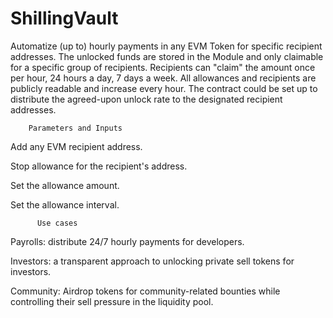 # ShillingVault
Automatize (up to) hourly payments in any EVM Token for specific recipient addresses. The unlocked funds are stored in the Module and only claimable for a specific group of recipients. 
Recipients can "claim" the amount once per hour, 24 hours a day, 7 days a week. All allowances and recipients are publicly readable and increase every hour. 
The contract could be set up to distribute the agreed-upon unlock rate to the designated recipient addresses.

        Parameters and Inputs

Add any EVM recipient address.

Stop allowance for the recipient's address.

Set the allowance amount.

Set the allowance interval.

          Use cases

Payrolls: distribute 24/7 hourly payments for developers. 

Investors: a transparent approach to unlocking private sell tokens for investors. 

Community: Airdrop tokens for community-related bounties while controlling their sell pressure in the liquidity pool. 
